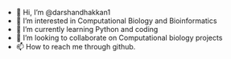 - 👋 Hi, I’m @darshandhakkan1
- 👀 I’m interested in Computational Biology and Bioinformatics
- 🌱 I’m currently learning Python and coding
- 💞️ I’m looking to collaborate on Computational biology projects
- 📫 How to reach me through github.

<!---
darshandhakkan1/darshandhakkan1 is a ✨ special ✨ repository because its `README.md` (this file) appears on your GitHub profile.
You can click the Preview link to take a look at your changes.
--->
